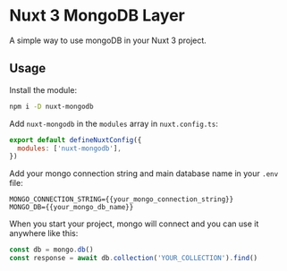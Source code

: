 # Nuxt 3 MongoDB Layer

A simple way to use mongoDB in your Nuxt 3 project.

## Usage

Install the module:

```sh
npm i -D nuxt-mongodb
```

Add `nuxt-mongodb` in the `modules` array in `nuxt.config.ts`:

```js
export default defineNuxtConfig({
  modules: ['nuxt-mongodb'],
})
```

Add your mongo connection string and main database name in your `.env` file:

```env
MONGO_CONNECTION_STRING={{your_mongo_connection_string}}
MONGO_DB={{your_mongo_db_name}}
```

When you start your project, mongo will connect and you can use it anywhere like this:

```js
const db = mongo.db()
const response = await db.collection('YOUR_COLLECTION').find()
```
